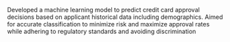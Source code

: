Developed a machine learning model to predict credit card approval decisions based on applicant historical data including demographics. Aimed for accurate classification to minimize risk and maximize approval rates while adhering to regulatory standards and avoiding discrimination
